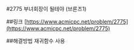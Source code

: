 #2775 부녀회장이 될테야 (브론즈1)

##링크
[https://www.acmicpc.net/problem/2775](https://www.acmicpc.net/problem/2775)

##해결방법
재귀함수 사용